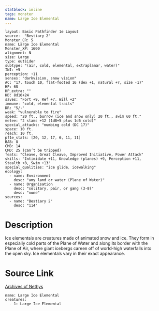 ```yaml
---
statblock: inline
tags: monster
name: Large Ice Elemental
---
```

```statblock
layout: Basic Pathfinder 1e Layout
source:  "Bestiary 2"
Monster_CR: 5
name: Large Ice Elemental
Monster_XP: 1600
alignment: N
size: Large
type: outsider
subtype: "(air, cold, elemental, extraplanar, water)"
INI: +5
perception: +11
senses: "darkvision, snow vision"
AC: "17, touch 10, flat-footed 16 (dex +1, natural +7, size -1)"
HP: 68
HP_extra: ""
HD: 8d10+24
saves: "Fort +9, Ref +7, Will +2"
immune: "cold, elemental traits"
DR: "5/-"
weak: "vulnerable to fire"
speed: "20 ft., burrow (ice and snow only) 20 ft., swim 60 ft."
melee: "2 slams +12 (1d8+5 plus 1d6 cold)"
special_attacks: "numbing cold (DC 17)"
space: 10 ft.
reach: 10 ft.
pf1e_stats: [20, 12, 17, 6, 11, 11]
BAB: 8
CMB: 14
CMD: 25 (can’t be tripped)
feats: "Cleave, Great Cleave, Improved Initiative, Power Attack"
skills: "Intimidate +11, Knowledge (planes) +9, Perception +11, Stealth +8, Swim +13"
special_qualities: "ice glide, icewalking"
ecology:
  - name: Environment
    desc: "any land or water (Plane of Water)"
  - name: Organisation
    desc: "solitary, pair, or gang (3-8)"
    desc: "none"
sources:
  - name: "Bestiary 2"
    desc: "114"
```
# Description
Ice elementals are creatures made of animated snow and ice. They form in especially cold parts of the Plane of Water and along its border with the Plane of Air, where giant icebergs careen off of world-high waterfalls into the open sky. Ice elementals vary in their exact appearance.
# Source Link
[Archives of Nethys](https://aonprd.com/MonsterDisplay.aspx?ItemName=Large%20Ice%20Elemental)
```encounter-table
name: Large Ice Elemental
creatures:
  - 1: Large Ice Elemental
```
